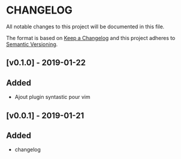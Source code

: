 # CHANGELOG
All notable changes to this project will be documented in this file.

The format is based on [Keep a Changelog](http://keepachangelog.com/)
and this project adheres to [Semantic Versioning](http://semver.org/).

[v0.1.0] - 2019-01-22
---------------------
## Added
- Ajout plugin syntastic pour vim

[v0.0.1] - 2019-01-21
---------------------
## Added
- changelog
